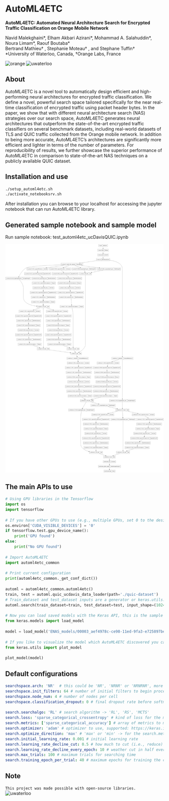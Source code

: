 # AutoML4ETC
**AutoML4ETC: Automated Neural Architecture Search for Encrypted Traffic Classification on Orange Mobile Network**

Navid Malekghaini*, Elham Akbari Azirani*, Mohammad A. Salahuddin*, Noura Limam*, Raouf Boutaba*\
Bertrand Mathieu† , Stephanie Moteau† , and Stephane Tuffin†\
*University of Waterloo, Canada, †Orange Labs, France

<img alt="orange" src="https://upload.wikimedia.org/wikipedia/commons/thumb/c/c8/Orange_logo.svg/766px-Orange_logo.svg.png" width="80" /> <img src="https://dataverse.scholarsportal.info/logos/41143/Waterloo.png" width="240" alt="uwaterloo"/>


## About
AutoML4ETC is a novel tool to automatically design efficient and high-performing neural architectures for encrypted traffic classification. We define a novel, powerful search space tailored specifically for the near real-time classification of encrypted traffic using packet header bytes. In the paper, we show that with different neural architecture search (NAS) strategies over our search space, AutoML4ETC generates neural architectures that outperform the state-of-the-art encrypted traffic classifiers on several benchmark datasets, including real-world datasets of TLS and QUIC traffic collected from the Orange mobile network. In addition to being more accurate, AutoML4ETC’s architectures are significantly more efficient and lighter in terms of the number of parameters. For reproducibility of results, we further showcase the superior performance of AutoML4ETC in comparison to state-of-the-art NAS techniques on a publicly available QUIC dataset.

## Installation and use


```bash
./setup_automl4etc.sh
./activate_notebooksrv.sh
```

After installation you can browse to your localhost for accessing the jupyter notebook that can run AutoML4ETC library.


## Generated sample notebook and sample model

Run sample notebook: test_automl4etc_ucDavisQUIC.ipynb

![(sample model picture should be here)](https://github.com/OrangeUW/AutoML4ETC/blob/main/Discovered_model.png?raw=true)

## The main APIs to use
```python
# Using GPU libraries in the Tensorflow
import os 
import tensorflow

# If you have other GPUs to use (e.g., multiple GPUs, set 0 to the desired GPU number)
os.environ['CUDA_VISIBLE_DEVICES'] = '0'
if tensorflow.test.gpu_device_name():
    print('GPU found')
else:
    print("No GPU found")

# Import AutoML4ETC
import automl4etc_common

# Print current configuration
print(automl4etc_common._get_conf_dict())

automl = automl4etc_common.automl4etc()
train, test = automl.quic_ucdavis_data_loader(path='./quic-dataset')
# Train_dataset and test_dataset inputs are a generator or keras.utils.Sequence and classes is the number of classes in the output
automl.search(train_dataset=train, test_dataset=test, input_shape=(1024, 3), classes=5) 

# Now you can load saved models with the Keras API, this is the sample address in the sample notebook used
from keras.models import load_model

model = load_model('ENAS_models/00003_aef4978c-ce98-11ed-9fa3-e725897beba4') # Replace with 'ENAS_models/path_to_model'

# If you like to visualize the model which AutoML4ETC discovered you can use Keras API
from keras.utils import plot_model

plot_model(model)

```

## Default configurations

```yaml
searchspace.arch: 'NR'  # this could be 'NR', 'NRNR' or 'NRNRNR', more 'N'ormal cells or 'R'eduction cells is not recommended
searchspace.init_filters: 64 # number of initial filters to begin process
searchspace.node_num: 4 # number of nodes per cell
searchspace.classification_dropout: 0 # final dropout rate before softmax layer

search.searchalgo: 'RL' # search algorithm -> 'RL', 'RS', 'MCTS'
search.loss: 'sparse_categorical_crossentropy' # kind of loss for the model evaluation, supported: https://keras.io/api/losses/
search.metrics: ['sparse_categorical_accuracy'] # array of metrics to monitor, supported: https://keras.io/api/metrics/
search.optimizer: 'adam' # optimizer to use, supported: https://keras.io/api/optimizers/
search.optimize_direction: 'max' # 'max' or 'min' -> for the search.metric chosen
search.initial_learning_rate: 0.001 # initial learning rate
search.learning_rate_decline_cut: 0.5 # how much to cut (i.e., reduce) the learning rate every 10 (default) epochs
search.learning_rate_decline_every_epoch: 10 # weather cut in half every 10 (default) epochs or not
search.max_trials: 100 # maximum trials for searching time
search.training_epoch_per_trial: 40 # maximum epochs for training the child model per trial
```

## Note

`This project was made possible with open-source libraries.`\
<img src="https://upload.wikimedia.org/wikipedia/commons/4/42/Opensource.svg" width="240" alt="uwaterloo"/>


